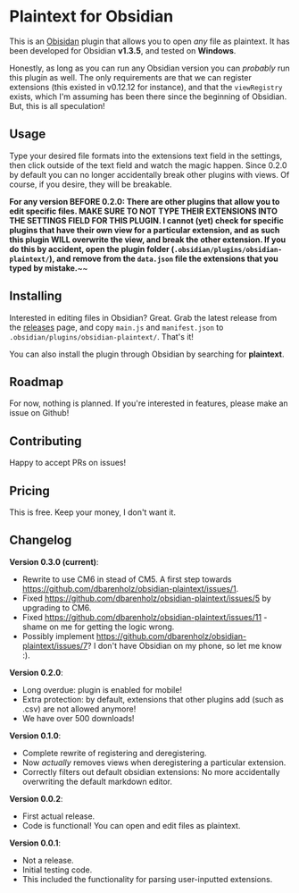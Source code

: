 # Plaintext for Obsidian

This is an [Obisidan](https://obsidian.md) plugin that allows you to open _any_ file as plaintext.
It has been developed for Obsidian **v1.3.5**, and tested on **Windows**.

Honestly, as long as you can run any Obsidian version you can _probably_ run this plugin as well.
The only requirements are that we can register extensions (this existed in v0.12.12 for instance), and that the `viewRegistry` exists, which I'm assuming has been there since the beginning of Obsidian.
But, this is all speculation!

## Usage

Type your desired file formats into the extensions text field in the settings, then click outside of the text field and watch the magic happen.
Since 0.2.0 by default you can no longer accidentally break other plugins with views. Of course, if you desire, they will be breakable.

**For any version BEFORE 0.2.0: There are other plugins that allow you to edit specific files. MAKE SURE TO NOT TYPE THEIR EXTENSIONS INTO THE SETTINGS FIELD FOR THIS PLUGIN. I cannot (yet) check for specific plugins that have their own view for a particular extension, and as such this plugin WILL overwrite the view, and break the other extension. If you do this by accident, open the plugin folder (`.obsidian/plugins/obsidian-plaintext/`), and remove from the `data.json` file the extensions that you typed by mistake.**~~

## Installing

Interested in editing files in Obsidian? Great.
Grab the latest release from the [releases](https://github.com/dbarenholz/obsidian-plaintext/releases) page, and copy `main.js` and `manifest.json` to `.obsidian/plugins/obsidian-plaintext/`. That's it!

You can also install the plugin through Obsidian by searching for **plaintext**.

## Roadmap

For now, nothing is planned. If you're interested in features, please make an issue on Github!

## Contributing

Happy to accept PRs on issues!

## Pricing

This is free. Keep your money, I don't want it.

## Changelog

**Version 0.3.0 (current)**:

-  Rewrite to use CM6 in stead of CM5. A first step towards https://github.com/dbarenholz/obsidian-plaintext/issues/1.
-  Fixed https://github.com/dbarenholz/obsidian-plaintext/issues/5 by upgrading to CM6.
-  Fixed https://github.com/dbarenholz/obsidian-plaintext/issues/11 - shame on me for getting the logic wrong.
-  Possibly implement https://github.com/dbarenholz/obsidian-plaintext/issues/7? I don't have Obsidian on my phone, so let me know :).


**Version 0.2.0**:

-   Long overdue: plugin is enabled for mobile!
-   Extra protection: by default, extensions that other plugins add (such as .csv) are not allowed anymore!
-   We have over 500 downloads!

**Version 0.1.0**:

-   Complete rewrite of registering and deregistering.
-   Now _actually_ removes views when deregistering a particular extension.
-   Correctly filters out default obsidian extensions: No more accidentally overwriting the default markdown editor.

**Version 0.0.2**:

-   First actual release.
-   Code is functional! You can open and edit files as plaintext.

**Version 0.0.1**:

-   Not a release.
-   Initial testing code.
-   This included the functionality for parsing user-inputted extensions.
